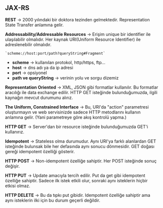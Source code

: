 ## JAX-RS

__REST__ -> 2000 yılındaki bir doktora tezinden gelmektedir. Representation State Transfer anlamına gelir.

__Addressability/Addressable Resources__ -> Erişim unique bir identifier ile ulaşılabilir olmalıdır. Her kaynak URI(Uniform Resource Identifier) ile adreslenebilir olmalıdır.

	`scheme://host:port/path?queryString#Fragment`
- __scheme__ -> kullanılan protokol, http/https, ftp...
- __host__ -> dns adı ya da ip adresi
- __port__ -> opsiyonel
- __path ve queryString__ -> verinin yolu ve sorgu dizemiz

__Representation Oriented__ -> XML, JSON gibi formatlar kullanılır. Bu formatlar aracılığı ile data exchange edilir. HTTP GET isteğinde bulunduğumuzda, ilgili kaynağın mevcut durumunu alırız.

__The Uniform, Constrained Interface__ -> Bu, URI'da "action" parametresi oluşturmayın ve web servisinizde sadece HTTP metodlarını kullanın anlamına gelir. (Yani parametreye göre akış kontrolü yapma.)

__HTTP GET__ -> Server'dan bir resource isteğinde bulunduğumuzda GET'i kullanırız.

__Idempotent__ -> Stateless olma durumudur. Aynı URI'ya farklı alanlardan GET isteğinde bulunsak bile her defasında aynı sonucu dönmesidir. GET doğası gereği idempotent özelliği gösterir.

__HTTP POST__ -> Non-idempotent özelliğe sahiptir. Her POST isteğinde sonuç değişir.

__HTTP PUT__ -> Update amacıyla tercih edilir. Put da get gibi idempotent özelliğe sahiptir. Sadece ilk istek etkili olur, sonraki aynı isteklerin hiçbir etkisi olmaz.

__HTTP DELETE__ -> Bu da tıpkı put gibidir. Idempotent özelliğe sahiptir ama aynı isteklerin ilki için bu durum geçerli değildir.
